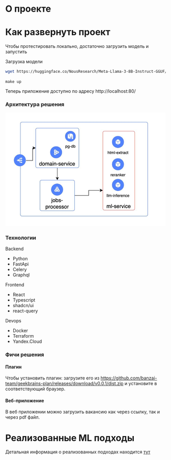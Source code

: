 # О проекте

# Как развернуть проект
Чтобы протестировать локально, достаточно загрузить модель и запустить

Загрузка модели
```bash
wget https://huggingface.co/NousResearch/Meta-Llama-3-8B-Instruct-GGUF/resolve/main/Meta-Llama-3-8B-Instruct-Q4_K_M.gguf ./app/models
```

``make up``

Теперь приложение доступно по адресу http://localhost:80/

### Архитектура решения

![img.png](docs/img.png)

### Технологии

Backend
- Python
- FastApi
- Celery
- Graphql

Frontend
- React
- Typescript
- shadcn/ui
- react-query

Devops
- Docker
- Terraform
- Yandex.Cloud



### Фичи решения

#### Плагин

Чтобы установить плагин: загрузите его из https://github.com/banzai-team/geekbrains-plan/releases/download/v0.0.1/dist.zip
и установите в соответствующий браузер.

#### Веб-приложение

В веб приложении можно загрузить вакансию как через ссылку, так и через pdf файл.

# Реализованные ML подходы

Детальная информация о реализованных подходах находится [тут](./ml/readme.md)